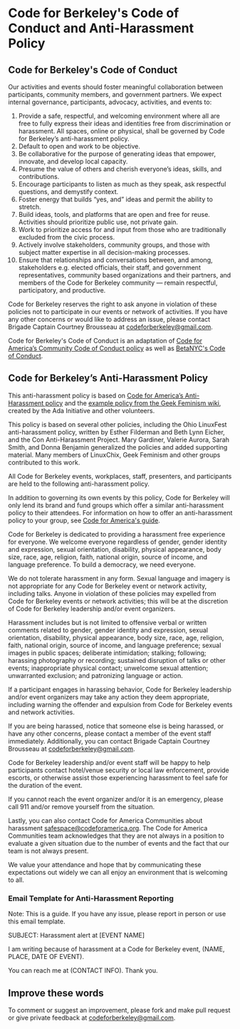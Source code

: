 # Code for Berkeley's Code of Conduct and Anti-Harassment Policy

## Code for Berkeley's Code of Conduct

Our activities and events should foster meaningful collaboration between participants, community members, and government partners. We expect internal governance, participants, advocacy, activities, and events to:

1. Provide a safe, respectful, and welcoming environment where all are free to fully express their ideas and identities free from discrimination or harassment. All spaces, online or physical, shall be governed by Code for Berkeley’s anti-harassment policy.
2. Default to open and work to be objective.
3. Be collaborative for the purpose of generating ideas that empower, innovate, and develop local capacity.
4. Presume the value of others and cherish everyone’s ideas, skills, and contributions.
5. Encourage participants to listen as much as they speak, ask respectful questions, and demystify context.
6. Foster energy that builds “yes, and” ideas and permit the ability to stretch.
7. Build ideas, tools, and platforms that are open and free for reuse. Activities should prioritize public use, not private gain.
8. Work to prioritize access for and input from those who are traditionally excluded from the civic process.
9. Actively involve stakeholders, community groups, and those with subject matter expertise in all decision-making processes.
10. Ensure that relationships and conversations between, and among, stakeholders e.g. elected officials, their staff, and government representatives, community based organizations and their partners, and members of the Code for Berkeley community — remain respectful, participatory, and productive.

Code for Berkeley reserves the right to ask anyone in violation of these policies not to participate in our events or network of activities. If you have any other concerns or would like to address an issue, please contact Brigade Captain Courtney Brousseau at codeforberkeley@gmail.com.

Code for Berkeley's Code of Conduct is an adaptation of [Code for America’s Community Code of Conduct policy](https://github.com/codeforamerica/codeofconduct) as well as [BetaNYC's Code of Conduct](https://github.com/BetaNYC/What-is-BetaNYC/blob/master/Code-of-Conduct.md).

## Code for Berkeley’s Anti-Harassment Policy

This anti-harassment policy is based on [Code for America’s Anti-Harassment policy](https://github.com/codeforamerica/codeofconduct) and the [example policy from the Geek Feminism wiki](http://geekfeminism.wikia.com/wiki/Conference_anti-harassment/Policy), created by the Ada Initiative and other volunteers.

This policy is based on several other policies, including the Ohio LinuxFest anti-harassment policy, written by Esther Filderman and Beth Lynn Eicher, and the Con Anti-Harassment Project. Mary Gardiner, Valerie Aurora, Sarah Smith, and Donna Benjamin generalized the policies and added supporting material. Many members of LinuxChix, Geek Feminism and other groups contributed to this work.

All Code for Berkeley events, workplaces, staff, presenters, and participants are held to the following anti-harassment policy.

In addition to governing its own events by this policy, Code for Berkeley will only lend its brand and fund groups which offer a similar anti-harassment policy to their attendees. For information on how to offer an anti-harassment policy to your group, see [Code for America's guide](https://docs.google.com/document/d/1Zg2FDt7awgfCmdcbzMwKHMb1A7KDOhs_z7ibCb3TLLQ/edit).

Code for Berkeley is dedicated to providing a harassment free experience for everyone. We welcome everyone regardless of gender, gender identity and expression, sexual orientation, disability, physical appearance, body size, race, age, religion, faith, national origin, source of income, and language preference. To build a democracy, we need everyone.

We do not tolerate harassment in any form. Sexual language and imagery is not appropriate for any Code for Berkeley event or network activity, including talks. Anyone in violation of these policies may expelled from Code for Berkeley events or network activities; this will be at the discretion of Code for Berkeley leadership and/or event organizers.

Harassment includes but is not limited to offensive verbal or written comments related to gender, gender identity and expression, sexual orientation, disability, physical appearance, body size, race, age, religion, faith, national origin, source of income, and language preference; sexual images in public spaces; deliberate intimidation; stalking; following; harassing photography or recording; sustained disruption of talks or other events; inappropriate physical contact; unwelcome sexual attention; unwarranted exclusion; and patronizing language or action.

If a participant engages in harassing behavior, Code for Berkeley leadership and/or event organizers may take any action they deem appropriate, including warning the offender and expulsion from Code for Berkeley events and network activities.

If you are being harassed, notice that someone else is being harassed, or have any other concerns, please contact a member of the event staff immediately. Additionally, you can contact Brigade Captain Courtney Brousseau at codeforberkeley@gmail.com.

Code for Berkeley leadership and/or event staff will be happy to help participants contact hotel/venue security or local law enforcement, provide escorts, or otherwise assist those experiencing harassment to feel safe for the duration of the event.

If you cannot reach the event organizer and/or it is an emergency, please call 911 and/or remove yourself from the situation.

Lastly, you can also contact Code for America Communities about harassment safespace@codeforamerica.org. The Code for America Communities team acknowledges that they are not always in a position to evaluate a given situation due to the number of events and the fact that our team is not always present.

We value your attendance and hope that by communicating these expectations out widely we can all enjoy an environment that is welcoming to all. 

### Email Template for Anti-Harassment Reporting

Note: This is a guide. If you have any issue, please report in person or use this email template.

SUBJECT: Harassment alert at [EVENT NAME]

I am writing because of harassment at a Code for Berkeley event, (NAME, PLACE, DATE OF EVENT).

You can reach me at (CONTACT INFO). Thank you.

## Improve these words

To comment or suggest an improvement, please fork and make pull request or give private feedback at codeforberkeley@gmail.com.
